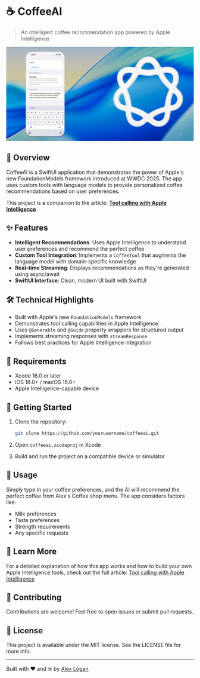 # ☕ CoffeeAI

> An intelligent coffee recommendation app powered by Apple Intelligence

![CoffeeAI Hero Image](coffee-ai-hero.png)

## 🚀 Overview

CoffeeAI is a SwiftUI application that demonstrates the power of Apple's new FoundationModels framework introduced at WWDC 2025. The app uses custom tools with language models to provide personalized coffee recommendations based on user preferences.

This project is a companion to the article: [**Tool calling with Apple Intelligence**](https://alexanderlogan.co.uk/blog/wwdc25/02-apple-intelligence-tools)

## ✨ Features

- **Intelligent Recommendations**: Uses Apple Intelligence to understand user preferences and recommend the perfect coffee
- **Custom Tool Integration**: Implements a `CoffeeTool` that augments the language model with domain-specific knowledge
- **Real-time Streaming**: Displays recommendations as they're generated using async/await
- **SwiftUI Interface**: Clean, modern UI built with SwiftUI

## 🛠️ Technical Highlights

- Built with Apple's new `FoundationModels` framework
- Demonstrates tool calling capabilities in Apple Intelligence
- Uses `@Generable` and `@Guide` property wrappers for structured output
- Implements streaming responses with `streamResponse`
- Follows best practices for Apple Intelligence integration

## 📱 Requirements

- Xcode 16.0 or later
- iOS 18.0+ / macOS 15.0+
- Apple Intelligence-capable device

## 🚦 Getting Started

1. Clone the repository:
   ```bash
   git clone https://github.com/yourusername/coffeeai.git
   ```

2. Open `coffeeai.xcodeproj` in Xcode

3. Build and run the project on a compatible device or simulator

## 🎯 Usage

Simply type in your coffee preferences, and the AI will recommend the perfect coffee from Alex's Coffee shop menu. The app considers factors like:

- Milk preferences
- Taste preferences
- Strength requirements
- Any specific requests

## 📖 Learn More

For a detailed explanation of how this app works and how to build your own Apple Intelligence tools, check out the full article: [Tool calling with Apple Intelligence](https://alexanderlogan.co.uk/blog/wwdc25/02-apple-intelligence-tools)

## 🤝 Contributing

Contributions are welcome! Feel free to open issues or submit pull requests.

## 📄 License

This project is available under the MIT license. See the LICENSE file for more info.

---

Built with ❤️ and ☕ by [Alex Logan](https://alexanderlogan.co.uk)